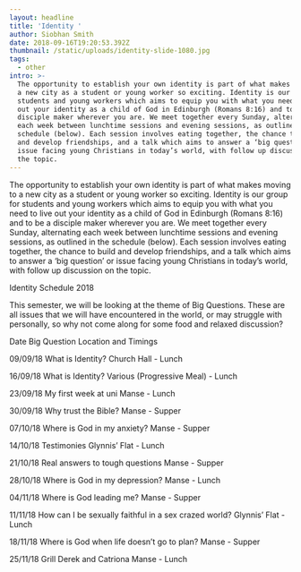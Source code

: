 ```yaml
---
layout: headline
title: 'Identity '
author: Siobhan Smith
date: 2018-09-16T19:20:53.392Z
thumbnail: /static/uploads/identity-slide-1080.jpg
tags:
  - other
intro: >-
  The opportunity to establish your own identity is part of what makes moving to
  a new city as a student or young worker so exciting. Identity is our group for
  students and young workers which aims to equip you with what you need to live
  out your identity as a child of God in Edinburgh (Romans 8:16) and to be a
  disciple maker wherever you are. We meet together every Sunday, alternating
  each week between lunchtime sessions and evening sessions, as outlined in the
  schedule (below). Each session involves eating together, the chance to build
  and develop friendships, and a talk which aims to answer a ‘big question’ or
  issue facing young Christians in today’s world, with follow up discussion on
  the topic.
---
```

The opportunity to establish your own identity is part of what makes moving to a new city as a student or young worker so exciting. Identity is our group for students and young workers which aims to equip you with what you need to live out your identity as a child of God in Edinburgh (Romans 8:16) and to be a disciple maker wherever you are. We meet together every Sunday, alternating each week between lunchtime sessions and evening sessions, as outlined in the schedule (below). Each session involves eating together, the chance to build and develop friendships, and a talk which aims to answer a ‘big question’ or issue facing young Christians in today’s world, with follow up discussion on the topic.



Identity Schedule 2018

This semester, we will be looking at the theme of Big Questions.  These are all issues that we will have encountered in the world, or may struggle with personally, so why not come along for some food and relaxed discussion?



Date
 Big Question
 Location and Timings

09/09/18
 What is Identity?
 Church Hall - Lunch

16/09/18
 What is Identity?
 Various (Progressive Meal) - Lunch

23/09/18
 My first week at uni
 Manse - Lunch
 

30/09/18
 Why trust the Bible?
 Manse - Supper

07/10/18
 Where is God in my anxiety?
 Manse - Supper

14/10/18
 Testimonies
 Glynnis’ Flat - Lunch

21/10/18
 Real answers to tough questions
 Manse - Supper

28/10/18
 Where is God in my depression?
 Manse - Lunch

04/11/18
 Where is God leading me?
 Manse - Supper

11/11/18
 How can I be sexually faithful in a sex crazed world?
 Glynnis’ Flat - Lunch

18/11/18
 Where is God when life doesn’t go to plan?
 Manse - Supper

25/11/18
 Grill Derek and Catriona
 Manse - Lunch
